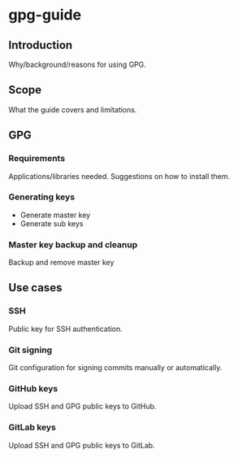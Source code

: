 # gpg-guide

## Introduction
Why/background/reasons for using GPG.

## Scope
What the guide covers and limitations.

## GPG
### Requirements
Applications/libraries needed. Suggestions on how to install them.

### Generating keys
- Generate master key
- Generate sub keys

### Master key backup and cleanup
Backup and remove master key

## Use cases
### SSH
Public key for SSH authentication.

### Git signing
Git configuration for signing commits manually or automatically.

### GitHub keys
Upload SSH and GPG public keys to GitHub.

### GitLab keys
Upload SSH and GPG public keys to GitLab.
